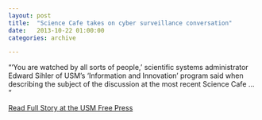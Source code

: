 ```yaml
---
layout: post
title:  "Science Cafe takes on cyber surveillance conversation"
date:   2013-10-22 01:00:00
categories: archive

---
```

<p>“‘You are watched by all sorts of people,’ scientific systems administrator Edward Sihler of USM’s ‘Information and Innovation’ program said when describing the subject of the discussion at the most recent Science Cafe … “</p>

<a href="http://usmfreepress.org/2013/10/22/science-cafe-takes-on-cyber-surveillance-conversation/">Read Full Story at the USM Free Press</a>
